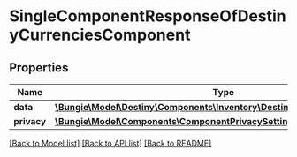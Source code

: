 # SingleComponentResponseOfDestinyCurrenciesComponent

## Properties
Name | Type | Description | Notes
------------ | ------------- | ------------- | -------------
**data** | [**\Bungie\Model\Destiny\Components\Inventory\DestinyCurrenciesComponent**](DestinyCurrenciesComponent.md) |  | [optional] 
**privacy** | [**\Bungie\Model\Components\ComponentPrivacySetting**](ComponentPrivacySetting.md) |  | [optional] 

[[Back to Model list]](../README.md#documentation-for-models) [[Back to API list]](../README.md#documentation-for-api-endpoints) [[Back to README]](../README.md)



